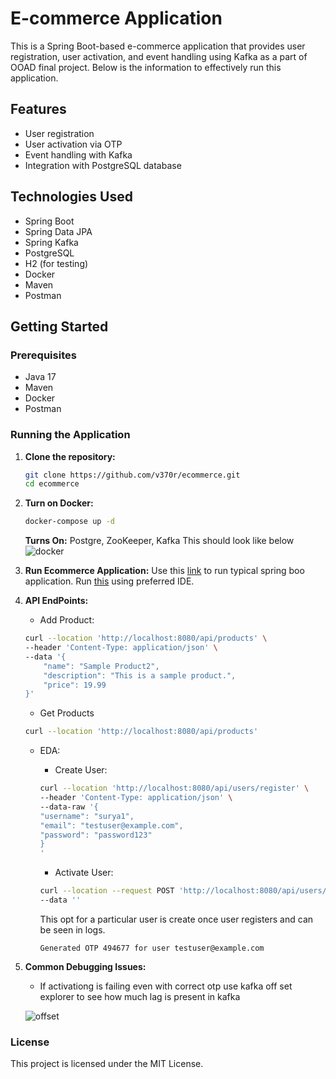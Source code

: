 # E-commerce Application

This is a Spring Boot-based e-commerce application that provides user registration, user activation, and event handling using Kafka as a part of OOAD final project. Below is the information to effectively run this application.

## Features

- User registration
- User activation via OTP
- Event handling with Kafka
- Integration with PostgreSQL database

## Technologies Used

- Spring Boot
- Spring Data JPA
- Spring Kafka
- PostgreSQL
- H2 (for testing)
- Docker
- Maven
- Postman

## Getting Started

### Prerequisites

- Java 17
- Maven
- Docker
- Postman

### Running the Application

1. **Clone the repository:**

   ```sh
   git clone https://github.com/v370r/ecommerce.git
   cd ecommerce


2. **Turn on Docker:**
    ```sh
    docker-compose up -d
    ```
    **Turns On:**
        Postgre,
        ZooKeeper,
        Kafka
    This should look like below
    ![docker](assets\dockerImage.png)

3. **Run Ecommerce Application:**
        Use this [link](https://www.geeksforgeeks.org/how-to-run-spring-boot-application/) to run typical spring boo application.
        Run [this](src/main/java/com/vijay/ecommerce/EcommerceApplication.java) using preferred IDE.

4. **API EndPoints:**
    - Add Product:

    ```sh
    curl --location 'http://localhost:8080/api/products' \
    --header 'Content-Type: application/json' \
    --data '{
        "name": "Sample Product2",
        "description": "This is a sample product.",
        "price": 19.99
    }'
    ```

    - Get Products

    ```sh
    curl --location 'http://localhost:8080/api/products'
    ```

    - EDA:
        - Create User:

        ```sh
        curl --location 'http://localhost:8080/api/users/register' \
        --header 'Content-Type: application/json' \
        --data-raw '{
        "username": "surya1",
        "email": "testuser@example.com",
        "password": "password123"
        }
        '
        ```

        - Activate User:

        ```sh
        curl --location --request POST 'http://localhost:8080/api/users/activate?userId=22&otp=461966' \
        --data ''
        ```

        This opt for a particular user is create once user registers and can be seen in logs.

        ```
        Generated OTP 494677 for user testuser@example.com
        ```

5.  **Common Debugging Issues:**
    - If activationg is failing even with correct otp use kafka off set explorer to see how much lag is present in kafka

     ![offset](assets\offsetExplorer.png)

### License

This project is licensed under the MIT License.
